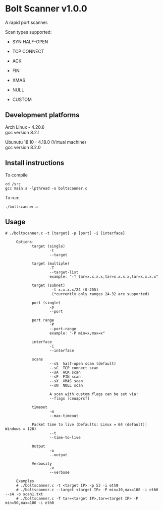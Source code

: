 # Bolt Scanner v1.0.0
 A rapid port scanner.   
 
 Scan types supported:
 
 * SYN HALF-OPEN
 
 * TCP CONNECT
 
 * ACK
 
 * FIN
 
 * XMAS
 
 * NULL
 
 * CUSTOM

## Development platforms
Arch Linux - 4.20.6 <br>
gcc version 8.2.1

Ubunutu 18.10 - 4.18.0 (Virtual machine) <br>
gcc version 8.2.0

## Install instructions
To compile

    cd /src
    gcc main.a -lpthread -o boltscanner.c

To run:

    ./boltscanner.c

## Usage
    # ./boltscanner.c -t [target] -p [port] -i [interface]                              
                                                                                          
         Options:                                                                         
                target (single)                                                           
                        -t                                                                
                        --target                                                          
                                                                                          
                target (multiple)                                                         
                        -T                                                                
                        --target-list                                                     
                        example: "-T tar=x.x.x.x,tar=x.x.x.x,tar=x.x.x.x"                      
                                                                                          
                target (subnet)                                                           
                         -t x.x.x.x/24 (0-255)                                            
                         (*currently only ranges 24-32 are supported)                     
                                                                                          
                port (single)                                                             
                        -p                                                                
                        --port                                                            
                                                                                          
                port range                                                                
                        -P                                                                
                        --port-range                                                      
                        example: "-P min=x,max=x"                                                  
                                                                                          
                interface                                                                 
                        -i                                                                
                        --interface                                                       
                                                                                          
                scans                                                                     
                        --sS  half-open scan (default)                                    
                        --sC  TCP connect scan                                            
                        --sA  ACK scan                                                    
                        --sF  FIN scan                                                    
                        --sX  XMAS scan                                                   
                        --sN  NULL scan                                                   
                                                                                          
                        A scan with custom flags can be set via:                          
                        --flags [ceuaprsf]                                                
                                                                                          
                timeout                                                                   
                        -m                                                                
                        --max-timeout                                                     
                                                                                          
                Packet time to live (Defaults: Linux = 64 (default)| Windows = 128)       
                        --t                                                               
                        --time-to-live                                                    
                                                                                          
                Output                                                                    
                        -o                                                                
                        --output                                                          
                                                                                          
                Verbosity                                                                 
                        -v                                                                
                        --verbose                                                         
                                                                                          
         Examples                                                                         
         # ./boltscanner.c -t <target IP> -p 53 -i eth0                                             
         # ./boltscanner.c --target <target IP> -P min=10,max=100 -i eth0 --sA -o scan1.txt         
         # ./boltscanner.c -T tar=<target IP>,tar=<target IP> -P min=50,max=100 -i eth0             
